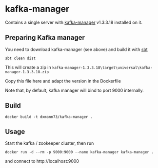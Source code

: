 kafka-manager
=========================
Contains a single server with [kafka-manager](https://github.com/yahoo/kafka-manager/releases) v1.3.3.18 installed on it.


Preparing Kafka manager
-------------------------
You need to download kafka-manager (see above) and build it with [sbt](https://stackoverflow.com/questions/46650747/can-i-use-yahoo-kafka-manager-if-i-dont-have-sbt-locally)
```
sbt clean dist
```

This will create a zip in ```kafka-manager-1.3.3.18\target\universal\kafka-manager-1.3.3.18.zip```

Copy this file here and adapt the version in the Dockerfile

Note that, by default, kafka manager will bind to port 9000 internally.


Build
--------
```
docker build -t dxmann73/kafka-manager .
```
Usage
------- 
Start the kafka / zookeeper cluster, then run
```
docker run -d --rm -p 9000:9000 --name kafka-manager kafka-manager .
```
and connect to http://localhost:9000
